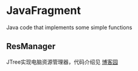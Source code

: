 # JavaFragment
Java code that implements some simple functions

## ResManager
JTree实现电脑资源管理器，代码介绍见
[博客园](https://www.cnblogs.com/bamlubi/p/9955938.html)
